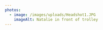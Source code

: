 ```yaml
---
photos:
  - image: /images/uploads/Headshot1.JPG
    imageAlt: Natalie in front of trolley
---
```


